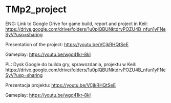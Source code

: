 # TMp2_project


ENG: 
Link to Google Drive for game build, report and project in Keil: 
https://drive.google.com/drive/folders/1u0plQBUNktdrvPOZU4B_nfun1yFNeSyV?usp=sharing

Presentation of the project:
https://youtu.be/VCjkRHQtSeE

Gameplay: 
https://youtu.be/wgd41kr-8kI


PL: 
Dysk Google do builda gry, sprawozdania, projektu w Keil: 
https://drive.google.com/drive/folders/1u0plQBUNktdrvPOZU4B_nfun1yFNeSyV?usp=sharing

Prezentacja projektu:
https://youtu.be/VCjkRHQtSeE

Gameplay: 
https://youtu.be/wgd41kr-8kI


